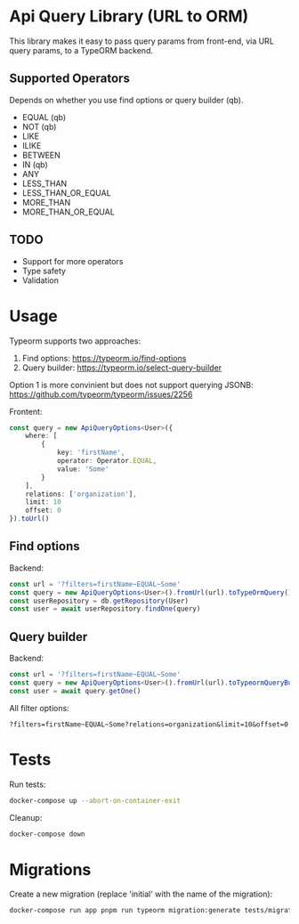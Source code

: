# Api Query Library (URL to ORM)

This library makes it easy to pass query params from front-end, via URL query params, to a TypeORM backend.

## Supported Operators

Depends on whether you use find options or query builder (qb).

- EQUAL (qb)
- NOT (qb)
- LIKE
- ILIKE
- BETWEEN
- IN (qb)
- ANY
- LESS_THAN
- LESS_THAN_OR_EQUAL
- MORE_THAN
- MORE_THAN_OR_EQUAL

## TODO

- Support for more operators
- Type safety
- Validation

# Usage

Typeorm supports two approaches:

1. Find options: https://typeorm.io/find-options
2. Query builder: https://typeorm.io/select-query-builder

Option 1 is more convinient but does not support querying JSONB: https://github.com/typeorm/typeorm/issues/2256

Frontent:

```typescript
const query = new ApiQueryOptions<User>({
    where: [
        {
            key: 'firstName',
            operator: Operator.EQUAL,
            value: 'Some'
        }
    ],
    relations: ['organization'],
    limit: 10
    offset: 0
}).toUrl()
```

## Find options

Backend:

```typescript
const url = '?filters=firstName~EQUAL~Some'
const query = new ApiQueryOptions<User>().fromUrl(url).toTypeOrmQuery()
const userRepository = db.getRepository(User)
const user = await userRepository.findOne(query)
```

## Query builder

Backend:

```typescript
const url = '?filters=firstName~EQUAL~Some'
const query = new ApiQueryOptions<User>().fromUrl(url).toTypeormQueryBuilder(db.getRepository(Organization))
const user = await query.getOne()
```

All filter options:

```
?filters=firstName~EQUAL~Some?relations=organization&limit=10&offset=0
```

# Tests

Run tests:

```bash
docker-compose up --abort-on-container-exit
```

Cleanup:

```bash
docker-compose down
```


# Migrations

Create a new migration (replace 'initial' with the name of the migration):

```bash
docker-compose run app pnpm run typeorm migration:generate tests/migrations/initial
```